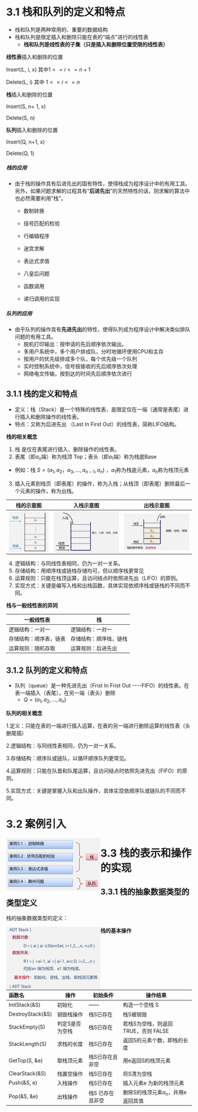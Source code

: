 # 3.1 栈和队列的定义和特点

- 栈和队列是两种常用的、重要的数据结构
- ﻿﻿栈和队列是限定插入和删除只能在表的“端点”进行的线性表
  - **栈和队列是线性表的子集（只是插入和删除位置受限的线性表）**

**线性表**插入和删除的位置

Insert(L, i, x) 其中$1<= i <= n+1$

Delete(L, i) 其中 $1 <= i <= n$

**栈**插入和删除的位置

Insert(S, n+ 1, x)

Delete(S, n)

**队列**插入和删除的位置

Insert(Q, n+1, x)

Delete(Q, 1)

##### 栈的应用

- 由于栈的操作具有后进先出的固有特性，使得栈成为程序设计中的有用工具。另外，如果问题求解的过程具有“**后进先出**”的天然特性的话，则求解的算法中也必然需要利用"栈"。

  - ﻿﻿数制转换
  - ﻿﻿括号匹配的检验
  - ﻿﻿行编辑程序
  - ﻿﻿迷宫求解

  - ﻿﻿表达式求值

  - ﻿﻿八皇后问题

  - ﻿﻿函数调用

  - ﻿递归调用的实现

##### 队列的应用

- 由乎队列的操作具有**先进先出**的特性，使得队列成为程序设计中解决类似排队问题的有用工具。
  - 脱机打印输出：按申请的先后顺序依次输出。
  - ﻿多用户系统中，多个用户排成队，分时地循环使用CPU和主存
  - ﻿﻿按用户的优先级排成多个队，每个优先级一个队列
  - ﻿﻿实时控制系统中，信号按接收的先后顺序依次处理
  - ﻿﻿网络电文传输，按到达的时间先后顺序依次进行

## 3.1.1 栈的定义和特点

- 定义：栈（Stack）是一个特殊的线性表，是限定仅在一端（通常是表尾）进行插入和删除操作的线性表。
- 特点：﻿又称为后进先出 （Last In First Out）的线性表，简称LIFO结构。

**栈的相关概念**

1. 栈 是仅在表尾进行插入、删除操作的线性表。
2. 表尾（即$a_n$端）称为栈顶 Top；表头（即$a_1$端）称为栈底Base

- 例如：栈 $S=(a_1, a_2， a_3,..., a_{n-1}, a_n)$ ，$a_1$称为栈底元素，$a_n$称为栈顶元素

3. 插入元素到栈页（即表尾）的操作，称为入栈；从栈顶（即表尾）删除最后一个元素的操作，称为出栈。

| 栈的示意图                                                   | 入栈示意图                                                   | 出栈示意图                                                   |
| ------------------------------------------------------------ | ------------------------------------------------------------ | ------------------------------------------------------------ |
| <img src="./img/栈的示意图.png" style="zoom:25%;float:left" /> | <img src="./img/入栈示意图.png" style="zoom:25%;float:left" /> | <img src="./img/出栈示意图.png" style="zoom:25%;float:left" /> |

4. ﻿﻿逻辑结构：与同线性表相同，仍为一对一关系。
5. ﻿﻿存储结构：用顺序栈或链栈存储均可，但以顺序栈更常见
6. ﻿﻿运算规则：只能在栈顶运算，且访问结点时依照进先出（LIFO）的原则。
7. ﻿﻿实现方式：关键是编写入栈和出栈函数，具体实现依顺序栈或链栈的不同而不同。

**栈与一般线性表的异同**

| 一般线性表             | 栈                     |
| ---------------------- | ---------------------- |
| 逻辑结构：一对一       | 逻辑结构：一对一       |
| 存储结构：顺序表，链表 | 存储结构：顺序栈，链栈 |
| 运算规则：随机存取     | 运算规则：后进先出     |

## 3.1.2 队列的定义和特点

- 队列（queue）是一种先进先出（Frist In Frist Out ----FIFO）的线性表。在表一端插入（表尾），在另一端（表头）删除
  - $Q = (a_1, a_2,...,a_n)$

**队列的相关概念**

1.定义：只能在表的一端进行插入运算，在表的另一端进行删除运算的线性表（头删尾插）

2.逻辑结构：与同线性表相同，仍为一对一关系。

3.存储结构：顺序队或链队，以循环顺序队列更常见。

4.运算规则：只能在队首和队尾运算，且访问结点时依照先进先出（FIFO）的原则。

5.实现方式：关键是掌握入队和出队操作，具体实现依顺序队或链队的不同而不同。

# 3.2 案例引入

<img src="./img/案例引入.png" style="zoom:25%;float:left" />

# 3.3 栈的表示和操作的实现

## 3.3.1 栈的抽象数据类型的类型定义

栈的抽象数据类型的定义：

<img src="./img/栈的抽象数据类型定义.png" style="zoom:25%;float:left" />

**栈的基本操作**

| 函数名           | 操作            | 初始条件         | 操作结果                            |
| :--------------- | --------------- | ---------------- | ----------------------------------- |
| InitStack(&S)    | 初始化          | ——               | 构造一个空栈 S                      |
| DestroyStack(&S) | 销毁栈操作      | 栈S已存在        | 栈S被销毁                           |
| StackEmpty(S)    | 判定S是否为空栈 | 栈S已存在        | 若栈S为空栈，则返回TRUE，否则 FALSE |
| StackLength(S)   | 求栈的长度      | 栈S已存在        | 返回S的元素个数，即栈的长度         |
| GetTop(S, &e)    | 取栈顶元素      | 栈S已存在且非空  | 用e返回S的栈顶元素                  |
| ClearStack(&S)   | 栈置空操作      | 栈S已存在        | 将S清为空栈                         |
| Push(&S, e)      | 入栈操作        | 栈S已存在        | 插入元素e 为新的栈顶元素            |
| Pop(&S, &e)      | 出栈操作        | 栈S 已存在且非空 | 删除S的栈顶元素$a_n$，并用e返回其值 |